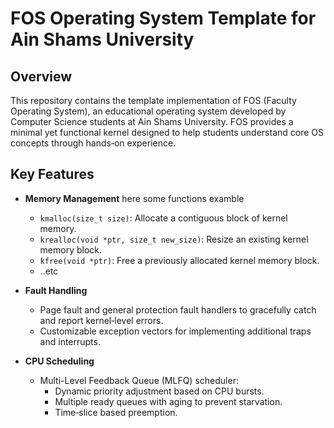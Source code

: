 # FOS Operating System Template for Ain Shams University

## Overview

This repository contains the template implementation of FOS (Faculty Operating System), an educational operating system developed by Computer Science students at Ain Shams University. FOS provides a minimal yet functional kernel designed to help students understand core OS concepts through hands‑on experience.

## Key Features

- **Memory Management**
  here some functions examble
  - `kmalloc(size_t size)`: Allocate a contiguous block of kernel memory.
  - `krealloc(void *ptr, size_t new_size)`: Resize an existing kernel memory block.
  - `kfree(void *ptr)`: Free a previously allocated kernel memory block.
  - ..etc
- **Fault Handling**

  - Page fault and general protection fault handlers to gracefully catch and report kernel‐level errors.
  - Customizable exception vectors for implementing additional traps and interrupts.

- **CPU Scheduling**

  - Multi-Level Feedback Queue (MLFQ) scheduler:
    - Dynamic priority adjustment based on CPU bursts.
    - Multiple ready queues with aging to prevent starvation.
    - Time‑slice based preemption.
